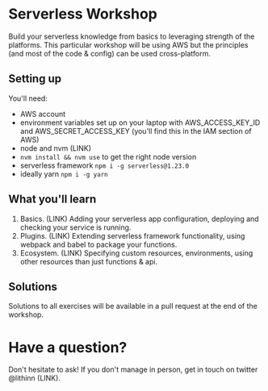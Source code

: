 # Serverless Workshop

Build your serverless knowledge from basics to leveraging strength of the platforms. This particular workshop will be using AWS but the principles (and most of the code & config) can be used cross-platform.

## Setting up

You'll need:

* AWS account
* environment variables set up on your laptop with AWS_ACCESS_KEY_ID and AWS_SECRET_ACCESS_KEY (you'll find this in the IAM section of AWS)
* node and nvm (LINK)
* `nvm install && nvm use` to get the right node version
* serverless framework `npm i -g serverless@1.23.0`
* ideally yarn `npm i -g yarn`

## What you'll learn

1.  Basics. (LINK) Adding your serverless app configuration, deploying and checking your service is running.
2.  Plugins. (LINK) Extending serverless framework functionality, using webpack and babel to package your functions.
3.  Ecosystem. (LINK) Specifying custom resources, environments, using other resources than just functions & api.

## Solutions

Solutions to all exercises will be available in a pull request at the end of the workshop.

# Have a question?

Don't hesitate to ask! If you don't manage in person, get in touch on twitter @lithinn (LINK).
